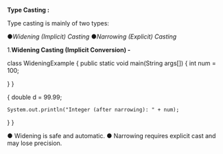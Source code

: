 
**Type Casting :**



Type casting is mainly of two types:

●*Widening (Implicit) Casting*
●*Narrowing (Explicit) Casting*

1.**Widening Casting (Implicit Conversion) -**



class WideningExample
{
  public static void main(String args[])
  {
    int num = 100;
 
  
  }
}


  {
    double d = 99.99;

    System.out.println("Integer (after narrowing): " + num);
  }
}


● Widening is safe and automatic.
● Narrowing requires explicit cast and may lose precision.

